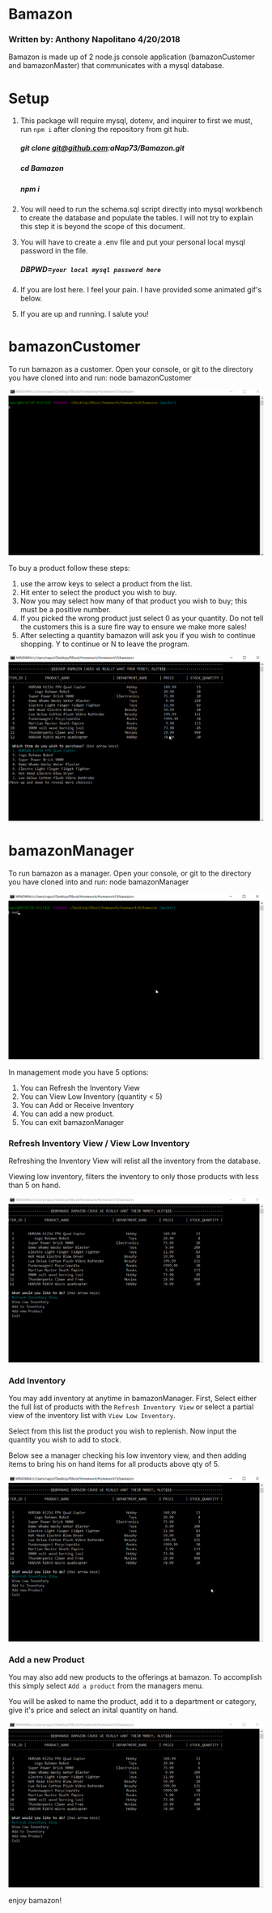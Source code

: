 # Bamazon 
### Written by: Anthony Napolitano 4/20/2018
Bamazon is made up of 2 node.js console application (bamazonCustomer and bamazonMaster) that communicates with a mysql database.


# Setup

1) This package will require mysql, dotenv, and inquirer to first we must,
   run `npm i` after cloning the repository from git hub.
   
   ##### git clone git@github.com:aNap73/Bamazon.git
   ##### cd Bamazon
   ##### npm i
    

2) You will need to run the schema.sql script directly into mysql workbench to create the
   database and populate the tables.  I will not try to explain this step it is beyond the scope of this document.

3) You will have to create a .env file and put your personal local mysql password in the file.
   ##### DBPWD=`your local mysql password here`

4) If you are lost here. I feel your pain. I have provided some animated gif's below.

5) If you are up and running. I salute you!     

# bamazonCustomer

To run bamazon as a customer. Open your console, or git to the directory you have cloned into and run: node bamazonCustomer

![startup bamazon](./bc1.gif "Start bamazonCustomer")

To buy a product follow these steps:

1) use the arrow keys to select a product from the list.
2) Hit enter to select the product you wish to buy.
3) Now you may select how many of that product you wish to buy; this must be a positive   number.
4) If you picked the wrong product just select 0 as your quantity. Do not tell the customers this is a sure fire way to ensure we make more sales!
5) After selecting a quantity bamazon will ask you if you wish to continue shopping. Y to continue or N to leave the program.

![purchase bamazon](./bc2.gif "Buy!")

# bamazonManager    

To run bamazon as a manager. Open your console, or git to the directory you have cloned into and run: node bamazonManager

![manage bamazon](./bm1.gif "Start bamazonManagaer")

In management mode you have 5 options:

1) You can Refresh the Inventory View
2) You can View Low Inventory (quantity < 5)
3) You can Add or Receive Inventory
4) You can add a new product.
5) You can exit bamazonManager

### Refresh Inventory View / View Low Inventory

Refreshing the Inventory View will relist all the inventory from the database. 

Viewing low inventory, filters the inventory to only those products with less than 5 on hand.

![manager views](./bm2.gif "View bamazonManagaer")

### Add Inventory

You may add inventory at anytime in bamazonManager.
First, Select either the full list of products with the `Refresh Inventory View` 
or select a partial view of the inventory list with `View Low Inventory`.

Select from this list the product you wish to replenish.
Now input the quantity you wish to add to stock.

Below see a manager checking his low inventory view, and then adding items to bring his on hand items for all products above qty of 5.

![manager receive](./bm3.gif "Receive bamazonManagaer")


### Add a new Product

You may also add new products to the offerings at bamazon. To accomplish this simply select `Add a product` from the managers menu.

You will be asked to name the product, add it to a department or category, give it's price and select an inital quantity on hand.

![manager new product](./bm4.gif "New product bamazonManagaer")

enjoy bamazon!

